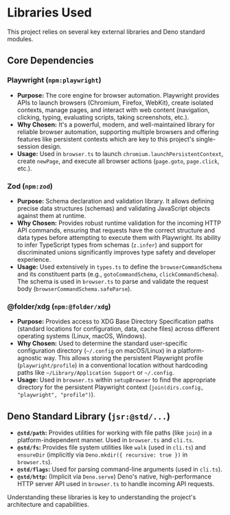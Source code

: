 # Libraries Used

This project relies on several key external libraries and Deno standard modules.

## Core Dependencies

### Playwright (`npm:playwright`)

*   **Purpose:** The core engine for browser automation. Playwright provides APIs to launch browsers (Chromium, Firefox, WebKit), create isolated contexts, manage pages, and interact with web content (navigation, clicking, typing, evaluating scripts, taking screenshots, etc.).
*   **Why Chosen:** It's a powerful, modern, and well-maintained library for reliable browser automation, supporting multiple browsers and offering features like persistent contexts which are key to this project's single-session design.
*   **Usage:** Used in `browser.ts` to launch `chromium.launchPersistentContext`, create `newPage`, and execute all browser actions (`page.goto`, `page.click`, etc.).

### Zod (`npm:zod`)

*   **Purpose:** Schema declaration and validation library. It allows defining precise data structures (schemas) and validating JavaScript objects against them at runtime.
*   **Why Chosen:** Provides robust runtime validation for the incoming HTTP API commands, ensuring that requests have the correct structure and data types before attempting to execute them with Playwright. Its ability to infer TypeScript types from schemas (`z.infer`) and support for discriminated unions significantly improves type safety and developer experience.
*   **Usage:** Used extensively in `types.ts` to define the `browserCommandSchema` and its constituent parts (e.g., `gotoCommandSchema`, `clickCommandSchema`). The schema is used in `browser.ts` to parse and validate the request body (`browserCommandSchema.safeParse`).

### @folder/xdg (`npm:@folder/xdg`)

*   **Purpose:** Provides access to XDG Base Directory Specification paths (standard locations for configuration, data, cache files) across different operating systems (Linux, macOS, Windows).
*   **Why Chosen:** Used to determine the standard user-specific configuration directory (`~/.config` on macOS/Linux) in a platform-agnostic way. This allows storing the persistent Playwright profile (`playwright/profile`) in a conventional location without hardcoding paths like `~/Library/Application Support` or `~/.config`.
*   **Usage:** Used in `browser.ts` within `setupBrowser` to find the appropriate directory for the persistent Playwright context (`join(dirs.config, "playwright", "profile")`).

## Deno Standard Library (`jsr:@std/...`)

*   **`@std/path`:** Provides utilities for working with file paths (like `join`) in a platform-independent manner. Used in `browser.ts` and `cli.ts`.
*   **`@std/fs`:** Provides file system utilities like `walk` (used in `cli.ts`) and `ensureDir` (implicitly via `Deno.mkdir({ recursive: true })` in `browser.ts`).
*   **`@std/flags`:** Used for parsing command-line arguments (used in `cli.ts`).
*   **`@std/http`:** (Implicit via `Deno.serve`) Deno's native, high-performance HTTP server API used in `browser.ts` to handle incoming API requests.

Understanding these libraries is key to understanding the project's architecture and capabilities.